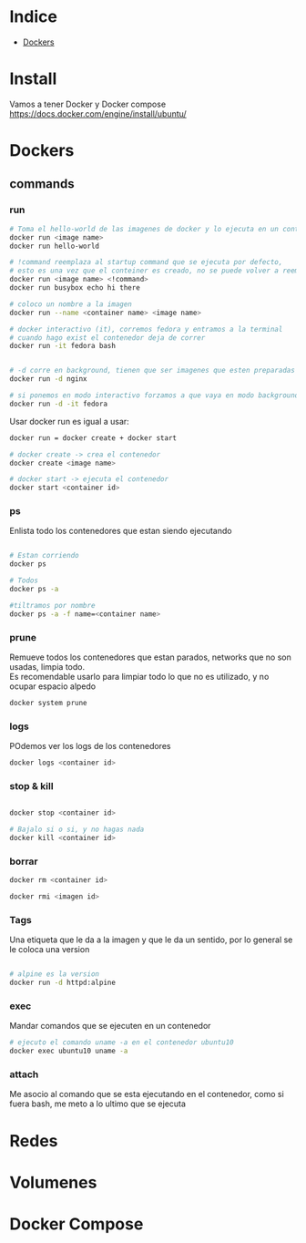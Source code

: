 # Indice

- [Dockers](#dockers)

# Install

Vamos a tener Docker y Docker compose
https://docs.docker.com/engine/install/ubuntu/

# Dockers

## commands

### run

```sh
# Toma el hello-world de las imagenes de docker y lo ejecuta en un contenedor
docker run <image name>
docker run hello-world

# !command reemplaza al startup command que se ejecuta por defecto,
# esto es una vez que el conteiner es creado, no se puede volver a reemplazar una vez que ya se genero
docker run <image name> <!command>
docker run busybox echo hi there

# coloco un nombre a la imagen
docker run --name <container name> <image name>

# docker interactivo (it), corremos fedora y entramos a la terminal
# cuando hago exist el contenedor deja de correr
docker run -it fedora bash


# -d corre en background, tienen que ser imagenes que esten preparadas para trabajar en background
docker run -d nginx

# si ponemos en modo interactivo forzamos a que vaya en modo background
docker run -d -it fedora
```

Usar docker run es igual a usar:

```sh
docker run = docker create + docker start

# docker create -> crea el contenedor
docker create <image name>

# docker start -> ejecuta el contenedor
docker start <container id>
```

### ps

Enlista todo los contenedores que estan siendo ejecutando

```sh

# Estan corriendo
docker ps

# Todos
docker ps -a

#tiltramos por nombre
docker ps -a -f name=<container name>

```

### prune

Remueve todos los contenedores que estan parados, networks que no son usadas, limpia todo.<br />
Es recomendable usarlo para limpiar todo lo que no es utilizado, y no ocupar espacio alpedo

```sh
docker system prune
```

### logs

POdemos ver los logs de los contenedores

```sh
docker logs <container id>
```

### stop & kill

```sh

docker stop <container id>

# Bajalo si o si, y no hagas nada
docker kill <container id>
```

### borrar

```sh
docker rm <container id>

docker rmi <imagen id>

```

### Tags

Una etiqueta que le da a la imagen y que le da un sentido, por lo general se le coloca una version

```sh

# alpine es la version
docker run -d httpd:alpine
```

### exec

Mandar comandos que se ejecuten en un contenedor

```sh
# ejecuto el comando uname -a en el contenedor ubuntu10
docker exec ubuntu10 uname -a

```

### attach

Me asocio al comando que se esta ejecutando en el contenedor, como si fuera bash, me meto a lo ultimo que se ejecuta

# Redes

# Volumenes

# Docker Compose
